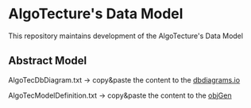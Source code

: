 # AlgoTecture's Data Model

This repository maintains development of the AlgoTecture's Data Model

## Abstract Model

AlgoTecDbDiagram.txt -> copy&paste the content to the [dbdiagrams.io](https://dbdiagram.io/d)

AlgoTecModelDefinition.txt -> copy&paste the content to the [objGen](http://www.objgen.com/json)
